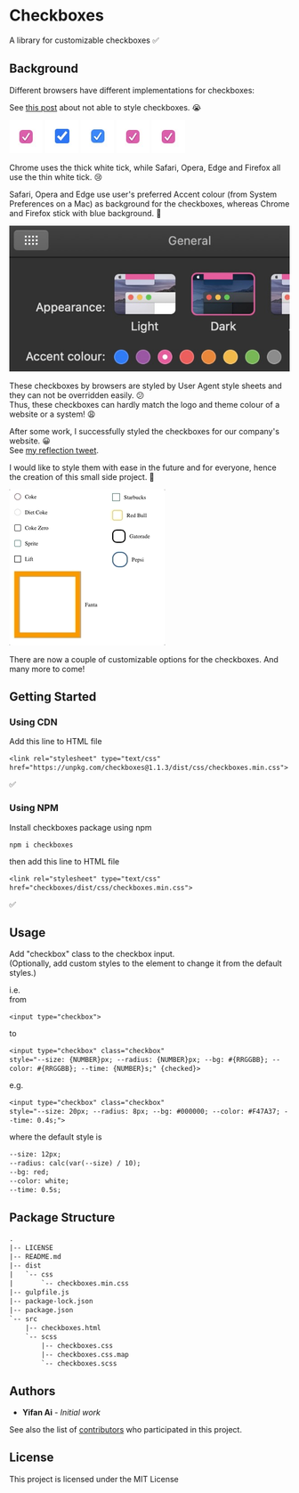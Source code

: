 # Checkboxes

A library for customizable checkboxes ✅

## Background

Different browsers have different implementations for checkboxes:

See [this post](https://stackoverflow.com/questions/24322599/why-cannot-change-checkbox-color-whatever-i-do) about not able to style checkboxes. 😭

![](assets/safari.jpg) ![](assets/chrome.jpg) ![](assets/firefox.jpg) ![](assets/opera.jpg) ![](assets/edge.jpg)

Chrome uses the thick white tick, while Safari, Opera, Edge and Firefox all use the thin white tick. 😢

Safari, Opera and Edge use user's preferred Accent colour (from System Preferences on a Mac) as background for the checkboxes, whereas Chrome and Firefox stick with blue background. 🤯

![](assets/preferences.jpg)

These checkboxes by browsers are styled by User Agent style sheets and they can not be overridden easily. 😕 \
Thus, these checkboxes can hardly match the logo and theme colour of a website or a system! 😩

After some work, I successfully styled the checkboxes for our company's website. 😀 \
See [my reflection tweet](https://twitter.com/allenlearnit/status/1273599758129483776).

I would like to style them with ease in the future and for everyone, hence the creation of this small side project. 🙌

![](assets/checkboxes.gif)

There are now a couple of customizable options for the checkboxes. And many more to come!

## Getting Started

### Using CDN

Add this line to HTML file

```
<link rel="stylesheet" type="text/css" href="https://unpkg.com/checkboxes@1.1.3/dist/css/checkboxes.min.css">
```

✅

### Using NPM

Install checkboxes package using npm

```
npm i checkboxes
```

then add this line to HTML file

```
<link rel="stylesheet" type="text/css" href="checkboxes/dist/css/checkboxes.min.css">
```

✅

## Usage

Add "checkbox" class to the checkbox input. \
(Optionally, add custom styles to the element to change it from the default styles.)

i.e. \
from

```
<input type="checkbox">
```

to

```
<input type="checkbox" class="checkbox"
style="--size: {NUMBER}px; --radius: {NUMBER}px; --bg: #{RRGGBB}; --color: #{RRGGBB}; --time: {NUMBER}s;" {checked}>
```

e.g.

```
<input type="checkbox" class="checkbox"
style="--size: 20px; --radius: 8px; --bg: #000000; --color: #F47A37; --time: 0.4s;">
```

where the default style is
```
--size: 12px;
--radius: calc(var(--size) / 10);
--bg: red;
--color: white;
--time: 0.5s;
```

## Package Structure

```
.
|-- LICENSE
|-- README.md
|-- dist
|   `-- css
|       `-- checkboxes.min.css
|-- gulpfile.js
|-- package-lock.json
|-- package.json
`-- src
    |-- checkboxes.html
    `-- scss
        |-- checkboxes.css
        |-- checkboxes.css.map
        `-- checkboxes.scss
```

## Authors

* **Yifan Ai** - *Initial work*

See also the list of [contributors](https://github.com/ayfallen/checkboxes/graphs/contributors) who participated in this project.

## License

This project is licensed under the MIT License
